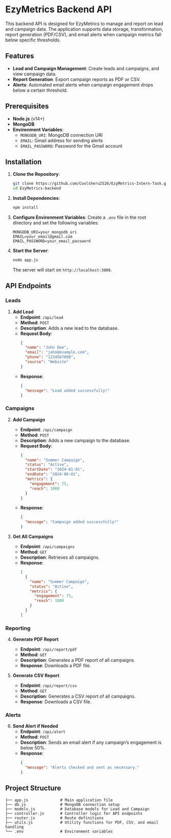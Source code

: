 # EzyMetrics Backend API

This backend API is designed for EzyMetrics to manage and report on lead and campaign data. The application supports data storage, transformation, report generation (PDF/CSV), and email alerts when campaign metrics fall below specific thresholds.

## Features
- **Lead and Campaign Management**: Create leads and campaigns, and view campaign data.
- **Report Generation**: Export campaign reports as PDF or CSV.
- **Alerts**: Automated email alerts when campaign engagement drops below a certain threshold.

## Prerequisites
- **Node.js** (v14+)
- **MongoDB**
- **Environment Variables**:
  - `MONGODB_URI`: MongoDB connection URI
  - `EMAIL`: Gmail address for sending alerts
  - `EMAIL_PASSWORD`: Password for the Gmail account

## Installation

1. **Clone the Repository**:
   ```bash
   git clone https://github.com/Coolsheru2526/EzyMetrics-Intern-Task.git
   cd EzyMetrics-backend
   ```

2. **Install Dependencies**:
   ```bash
   npm install
   ```

3. **Configure Environment Variables**:
   Create a `.env` file in the root directory and set the following variables:
   ```plaintext
   MONGODB_URI=your_mongodb_uri
   EMAIL=your_email@gmail.com
   EMAIL_PASSWORD=your_email_password
   ```

4. **Start the Server**:
   ```bash
   node app.js
   ```
   The server will start on `http://localhost:3000`.

## API Endpoints

### Leads
1. **Add Lead**
   - **Endpoint**: `/api/lead`
   - **Method**: `POST`
   - **Description**: Adds a new lead to the database.
   - **Request Body**:
     ```json
     {
       "name": "John Doe",
       "email": "john@example.com",
       "phone": "1234567890",
       "source": "Website"
     }
     ```
   - **Response**:
     ```json
     {
       "message": "Lead added successfully!"
     }
     ```

### Campaigns
2. **Add Campaign**
   - **Endpoint**: `/api/campaign`
   - **Method**: `POST`
   - **Description**: Adds a new campaign to the database.
   - **Request Body**:
     ```json
     {
       "name": "Summer Campaign",
       "status": "Active",
       "startDate": "2024-01-01",
       "endDate": "2024-06-01",
       "metrics": {
         "engagement": 75,
         "reach": 1000
       }
     }
     ```
   - **Response**:
     ```json
     {
       "message": "Campaign added successfully!"
     }
     ```

3. **Get All Campaigns**
   - **Endpoint**: `/api/campaigns`
   - **Method**: `GET`
   - **Description**: Retrieves all campaigns.
   - **Response**:
     ```json
     [
       {
         "name": "Summer Campaign",
         "status": "Active",
         "metrics": {
           "engagement": 75,
           "reach": 1000
         }
       }
     ]
     ```

### Reporting
4. **Generate PDF Report**
   - **Endpoint**: `/api/report/pdf`
   - **Method**: `GET`
   - **Description**: Generates a PDF report of all campaigns.
   - **Response**: Downloads a PDF file.

5. **Generate CSV Report**
   - **Endpoint**: `/api/report/csv`
   - **Method**: `GET`
   - **Description**: Generates a CSV report of all campaigns.
   - **Response**: Downloads a CSV file.

### Alerts
6. **Send Alert if Needed**
   - **Endpoint**: `/api/alert`
   - **Method**: `POST`
   - **Description**: Sends an email alert if any campaign’s engagement is below 50%.
   - **Response**:
     ```json
     {
       "message": "Alerts checked and sent as necessary."
     }
     ```

## Project Structure

```plaintext
├── app.js              # Main application file
├── db.js               # MongoDB connection setup
├── models.js           # Database models for Lead and Campaign
├── controller.js       # Controller logic for API endpoints
├── router.js           # Route definitions
├── utils.js            # Utility functions for PDF, CSV, and email handling
└── .env                # Environment variables
```

